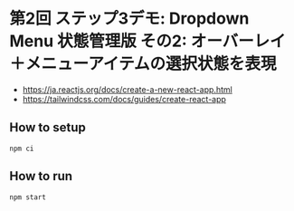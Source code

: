 # 第2回 ステップ3デモ: Dropdown Menu 状態管理版 その2: オーバーレイ＋メニューアイテムの選択状態を表現

- https://ja.reactjs.org/docs/create-a-new-react-app.html
- https://tailwindcss.com/docs/guides/create-react-app

## How to setup

```
npm ci
```

## How to run

```
npm start
```